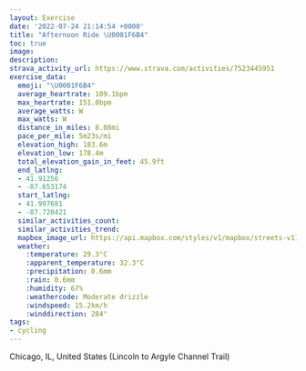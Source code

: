 ```yaml
---
layout: Exercise
date: '2022-07-24 21:14:54 +0000'
title: "Afternoon Ride \U0001F6B4"
toc: true
image:
description:
strava_activity_url: https://www.strava.com/activities/7523445951
exercise_data:
  emoji: "\U0001F6B4"
  average_heartrate: 109.1bpm
  max_heartrate: 151.0bpm
  average_watts: W
  max_watts: W
  distance_in_miles: 8.08mi
  pace_per_mile: 5m23s/mi
  elevation_high: 183.6m
  elevation_low: 178.4m
  total_elevation_gain_in_feet: 45.9ft
  end_latlng:
  - 41.91256
  - -87.653174
  start_latlng:
  - 41.997681
  - -87.720421
  similar_activities_count:
  similar_activities_trend:
  mapbox_image_url: https://api.mapbox.com/styles/v1/mapbox/streets-v11/static/path-5+787af2-1.0(oti_Gt%7BkvONEd%40%3F%3F_%40PACKEkB%3Fe%40DSAaABUCs%40%3Fy%40GiA%40_BEaA%40%5DH%5DC_%40Ds%40EYH_ACoAFIQiC%40QKgI%40y%40AgEn%40JBSBDCq%40QM%40_%40FK%60AQ%60CI%5CK%60%40e%40xBUpBa%40nAAtB_%40pAd%40~%40g%40J%5B%5E%7DBJWT%5BpCGd%40E%7C%40%40%60%40SZGTOdAUz%40EfAs%40x%40_AF%5Dn%40DjACDo%40~Bg%40%40a%40%7CBc%40%40Wr%40IlAFFS%60CLBYp%40CzAY%40Sp%40FtCQlBYVWbBOp%40BNEd%40g%40Ay%40D%5DNi%40P_%40VG%5CEf%40%40vAe%40X%3Fb%40R%5EtARLlDw%40f%40Hn%40C%7CDiAhAMp%40a%40h%40MD%5BbBAfF%7B%40Zc%40nAFdAIf%40QlA%7D%40TKzFqAp%40%3FdAh%40f%40Ef%40OlB_AIvAFv%40G~AB%40%5Co%40LGXIv%40JRAz%40Y%7C%40s%40f%40WLk%40%5C%40Pe%40bAcAl%40j%40~AwB~%40Vh%40w%40VJVOBHDVEvA%60%40Rt%40Kr%40m%40%3FWdByAlA%7BArAgA~AeBHAl%40i%40rB%7BBx%40o%40To%40lBaBt%40k%40%7C%40g%40bBmA%5Ec%40FYHKjAeAPGZAPYd%40H~%40%3Fj%40IVQdAGTKOu%40d%40%3FJKAK_%40i%40TiBVaAHUXc%40r%40g%40NG%60BVl%40d%40%7C%40TZ%40h%40O%5CUr%40m%40%5EK%7CB%5En%40AfAHn%40Q%60BAv%40Mz%40EXD~%40%5Eh%40o%40p%40i%40t%40CFK~B%40RR%3Fh%40fBhBJZnAv%40b%40b%40DL%7C%40PnEtAjBdAxBFLVdBm%40PQP_%40b%40s%40%60%40_%40x%40MjBInAWLK~%40W%60CUnAULCDOv%40%5DlAa%40~AI%7C%40Kj%40OpAGPQVgBLWp%40I%60%40BVMn%40IFKP%40Ci%40CGA%40CUCo%40%40KzAq%40bAWrBMfA%40b%40MTYJUHs%40%3F%7DACM%40oEIU%40YHKrAB%5EEb%40e%40NC%7C%40PBSNAFO%40%7B%40%3Fi%40G_AHiEDMAa%40Lw%40Tm%40bAgBjBqC%60%40w%40dEeGBOn%40eABOpBwCDOnBiCPe%40vAwBVo%40~A%7BBh%40%7D%40bAkA%5Em%40DM~A%7BBbBqCv%40kAhAgArAkBFQjIuJX%5DJCr%40aAxAcBL_%40%60DeDFOzAcB%60AoAFMJg%40zDsFnCgE%5Es%40r%40%7D%40AOd%40w%40f%40m%40%3FO%5E%5D%5Eg%40Bc%40HK~%40eA~BmD%7CBoDd%40eAzAyBp%40iAvGmJ%5Ek%40Fi%40bDkEhDgF%5Ew%40nBkCTIz%40yA%60%40_ApBwCz%40uABOtC%7DDL_%40hByC%5Cg%40XExE%7BHRa%40F%5B%5E_%40PGfBDh%40CZK),pin-s-s+e5b22e(-87.72043,41.99768),pin-s-f+89ae00(-87.65317999999984,41.912559999999964)/auto/800x800?access_token=pk.eyJ1Ijoiam9zaGJlY2ttYW4iLCJhIjoiY205eWR2aDd1MWZ6djJrbXc4a3M0bWZleiJ9.XiG9OWkNcZk2QzjJbxLB4A
  weather:
    :temperature: 29.3°C
    :apparent_temperature: 32.3°C
    :precipitation: 0.6mm
    :rain: 0.6mm
    :humidity: 67%
    :weathercode: Moderate drizzle
    :windspeed: 15.2km/h
    :winddirection: 284°
tags:
- cycling
---
```

Chicago, IL, United States (Lincoln to Argyle Channel Trail)
